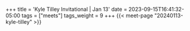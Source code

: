 +++
title = 'Kyle Tilley Invitational | Jan 13'
date = 2023-09-15T16:41:32-05:00
tags = ["meets"]
tags_weight = 9
+++
{{< meet-page "20240113-kyle-tilley" >}}